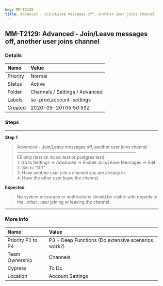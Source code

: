 ```yaml
---
key: MM-T2129
title: Advanced - Join/Leave messages off, another user joins channel
---
```


## MM-T2129: Advanced - Join/Leave messages off, another user joins channel

### Details

| Name     | Value                          |
| :------- | :----------------------------- |
| Priority | Normal                         |
| Status   | Active                         |
| Folder   | Channels / Settings / Advanced |
| Labels   | se-prod,account-settings       |
| Created  | 2020-05-20T05:50:59Z           |

### Steps

<hr/>

**Step 1**

> <article>Advanced - Join/Leave messages off, another user joins channel<br />————————————————————————————<br />EE only (test on mysql.test or postgres.test):<br />1. Go to Settings -&gt; Advanced -&gt; Enable Join/Leave Messages -&gt; Edit<br />2. Set to "Off"<br />3. Have another user join a channel you are already in.<br />4. Have the other user leave the channel.</article>

**Expected**

> <article>No system messages or notifications should be visible with regards to the _other_ user joining or leaving the channel.</article>

<hr/>

### More Info

| Name              | Value                                              |
| :---------------- | :------------------------------------------------- |
| Priority P1 to P4 | P3 - Deep Functions (Do extensive scenarios work?) |
| Team Ownership    | Channels                                           |
| Cypress           | To Do                                              |
| Location          | Account Settings                                   |

